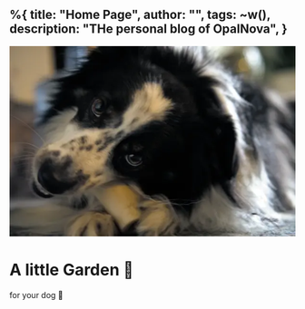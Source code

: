 %{
  title: "Home Page",
  author: "",
  tags: ~w(),
  description: "THe personal blog of OpalNova",
}
---

<div class="relative isolate overflow-hidden h-screen">
<img src="/assets/images/dog.webp" class="absolute inset-0 -z-10 object-top object-cover opacity-[.3] w-full" >

<div class="mx-auto max-w-3xl flex flex-col h-full items-center justify-center">
  <h1 class="text-4xl font-black text-base-content tracking-tight sm:text-4xl">
    A little Garden 🌿
  </h1>
  <p class="font-bold">for your dog 🐶</p>
</div>
</div>
